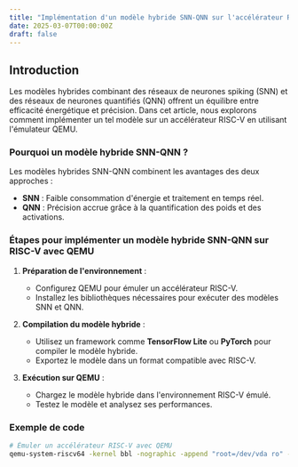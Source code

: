 ```yaml
---
title: "Implémentation d'un modèle hybride SNN-QNN sur l'accélérateur RISC-V avec l'émulateur QEMU"
date: 2025-03-07T00:00:00Z
draft: false
---
```


## Introduction

Les modèles hybrides combinant des réseaux de neurones spiking (SNN) et des réseaux de neurones quantifiés (QNN) offrent un équilibre entre efficacité énergétique et précision. Dans cet article, nous explorons comment implémenter un tel modèle sur un accélérateur RISC-V en utilisant l'émulateur QEMU.

### Pourquoi un modèle hybride SNN-QNN ?

Les modèles hybrides SNN-QNN combinent les avantages des deux approches :
- **SNN** : Faible consommation d'énergie et traitement en temps réel.
- **QNN** : Précision accrue grâce à la quantification des poids et des activations.

### Étapes pour implémenter un modèle hybride SNN-QNN sur RISC-V avec QEMU

1. **Préparation de l'environnement** :
   - Configurez QEMU pour émuler un accélérateur RISC-V.
   - Installez les bibliothèques nécessaires pour exécuter des modèles SNN et QNN.

2. **Compilation du modèle hybride** :
   - Utilisez un framework comme **TensorFlow Lite** ou **PyTorch** pour compiler le modèle hybride.
   - Exportez le modèle dans un format compatible avec RISC-V.

3. **Exécution sur QEMU** :
   - Chargez le modèle hybride dans l'environnement RISC-V émulé.
   - Testez le modèle et analysez ses performances.

### Exemple de code

```bash
# Émuler un accélérateur RISC-V avec QEMU
qemu-system-riscv64 -kernel bbl -nographic -append "root=/dev/vda ro" -hda rootfs.img
